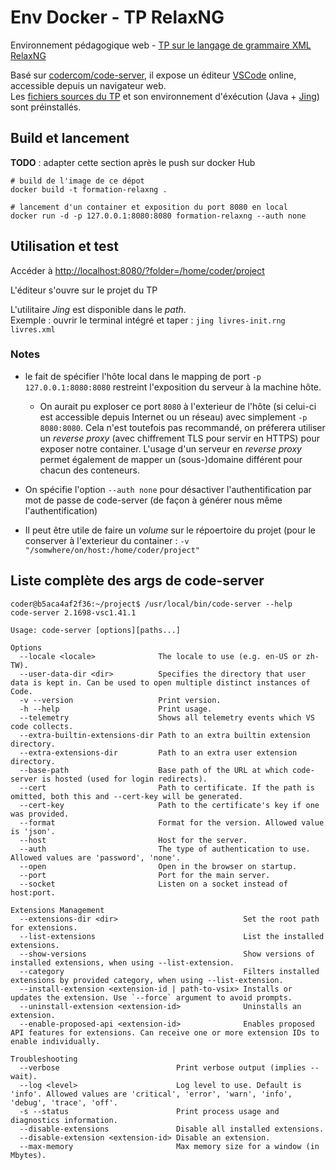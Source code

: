 # Env Docker - TP RelaxNG

Environnement pédagogique web - [TP sur le langage de grammaire XML RelaxNG](https://relaxng.org/)

Basé sur [codercom/code-server](https://github.com/cdr/code-server), il expose un éditeur [VSCode](https://code.visualstudio.com/) online, accessible depuis un navigateur web.  
Les [fichiers sources du TP](https://github.com/jimetevenard/TP-RelaxNg.git) et son environnement d'éxécution (Java + [Jing](https://github.com/relaxng/jing-trang)) sont préinstallés.

## Build et lancement

**TODO** : adapter cette section après le push sur docker Hub

````
# build de l'image de ce dépot
docker build -t formation-relaxng .

# lancement d'un container et exposition du port 8080 en local
docker run -d -p 127.0.0.1:8080:8080 formation-relaxng --auth none
````

## Utilisation et test

Accéder à <http://localhost:8080/?folder=/home/coder/project>

L'éditeur s'ouvre sur le projet du TP

L'utilitaire *Jing* est disponible dans le *path*.  
Exemple : ouvrir le terminal intégré et taper : `jing livres-init.rng livres.xml`

### Notes

* le fait de spécifier l'hôte local dans le mapping de port `-p 127.0.0.1:8080:8080` restreint l'exposition du serveur à la machine hôte.

  * On aurait pu exploser ce port `8080` à l'exterieur de l'hôte (si celui-ci est accessible depuis Internet ou un réseau) avec simplement `-p 8080:8080`. Cela n'est toutefois pas recommandé, on préferera utiliser un *reverse proxy* (avec chiffrement TLS pour servir en HTTPS) pour exposer notre container. L'usage d'un serveur en *reverse proxy* permet également de mapper un (sous-)domaine différent pour chacun des conteneurs.

* On spécifie l'option `--auth none` pour désactiver l'authentification par mot de passe de code-server (de façon à générer nous même l'authentification)

* Il peut être utile de faire un *volume* sur le répoertoire du projet (pour le conserver à l'exterieur du container : `-v "/somwhere/on/host:/home/coder/project"`



## Liste complète des args de code-server

````
coder@b5aca4af2f36:~/project$ /usr/local/bin/code-server --help
code-server 2.1698-vsc1.41.1

Usage: code-server [options][paths...]

Options
  --locale <locale>              The locale to use (e.g. en-US or zh-TW).
  --user-data-dir <dir>          Specifies the directory that user data is kept in. Can be used to open multiple distinct instances of Code.
  -v --version                   Print version.
  -h --help                      Print usage.
  --telemetry                    Shows all telemetry events which VS code collects.
  --extra-builtin-extensions-dir Path to an extra builtin extension directory.
  --extra-extensions-dir         Path to an extra user extension directory.
  --base-path                    Base path of the URL at which code-server is hosted (used for login redirects).
  --cert                         Path to certificate. If the path is omitted, both this and --cert-key will be generated.
  --cert-key                     Path to the certificate's key if one was provided.
  --format                       Format for the version. Allowed value is 'json'.
  --host                         Host for the server.
  --auth                         The type of authentication to use. Allowed values are 'password', 'none'.
  --open                         Open in the browser on startup.
  --port                         Port for the main server.
  --socket                       Listen on a socket instead of host:port.

Extensions Management
  --extensions-dir <dir>                            Set the root path for extensions.
  --list-extensions                                 List the installed extensions.
  --show-versions                                   Show versions of installed extensions, when using --list-extension.
  --category                                        Filters installed extensions by provided category, when using --list-extension.
  --install-extension <extension-id | path-to-vsix> Installs or updates the extension. Use `--force` argument to avoid prompts.
  --uninstall-extension <extension-id>              Uninstalls an extension.
  --enable-proposed-api <extension-id>              Enables proposed API features for extensions. Can receive one or more extension IDs to enable individually.

Troubleshooting
  --verbose                          Print verbose output (implies --wait).
  --log <level>                      Log level to use. Default is 'info'. Allowed values are 'critical', 'error', 'warn', 'info', 'debug', 'trace', 'off'.
  -s --status                        Print process usage and diagnostics information.
  --disable-extensions               Disable all installed extensions.
  --disable-extension <extension-id> Disable an extension.
  --max-memory                       Max memory size for a window (in Mbytes).
````

